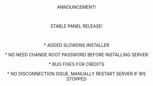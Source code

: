 <center>
<p>ANNOUNCEMENT!</p>
<br>
<p>STABLE PANEL RELEASE!</p>
<br>
<p>* ADDED SLOWDNS INSTALLER</p>
<p>* NO NEED CHANGE ROOT PASSWORD BEFORE INSTALLING SERVER</p>
<p>* BUG FIXES FOR CREDITS</p>
<p>* NO DISCONNECTION ISSUE, MANUALLY RESTART SERVER IF WS STOPPED</p>
</center>
